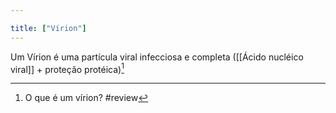 ```yaml
---

title: ["Vírion"]
---
```

Um Vírion é uma partícula viral infecciosa e completa ([[Ácido nucléico viral]] + proteção protéica)[^703764]

[^703764]: O que é um vírion?
#review 
